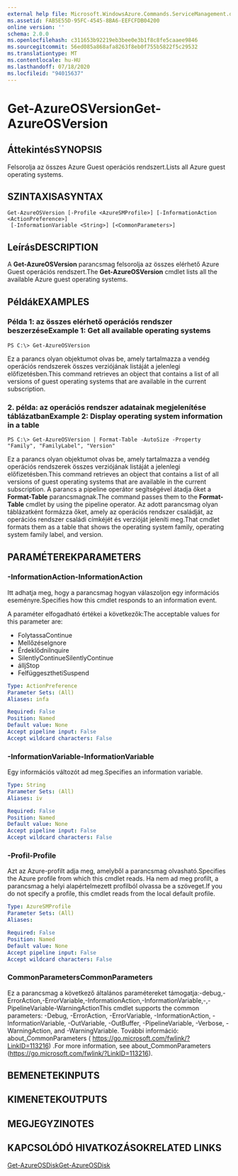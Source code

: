 ```yaml
---
external help file: Microsoft.WindowsAzure.Commands.ServiceManagement.dll-Help.xml
ms.assetid: FAB5E55D-95FC-4545-8BA6-EEFCFDB04200
online version: ''
schema: 2.0.0
ms.openlocfilehash: c311653b92219eb3bee0e3b1f8c8fe5caaee9846
ms.sourcegitcommit: 56ed085a868afa8263f8eb0f755b5822f5c29532
ms.translationtype: MT
ms.contentlocale: hu-HU
ms.lasthandoff: 07/18/2020
ms.locfileid: "94015637"
---
```

# <span data-ttu-id="aa912-101">Get-AzureOSVersion</span><span class="sxs-lookup"><span data-stu-id="aa912-101">Get-AzureOSVersion</span></span>

## <span data-ttu-id="aa912-102">Áttekintés</span><span class="sxs-lookup"><span data-stu-id="aa912-102">SYNOPSIS</span></span>
<span data-ttu-id="aa912-103">Felsorolja az összes Azure Guest operációs rendszert.</span><span class="sxs-lookup"><span data-stu-id="aa912-103">Lists all Azure guest operating systems.</span></span>

## <span data-ttu-id="aa912-104">SZINTAXISA</span><span class="sxs-lookup"><span data-stu-id="aa912-104">SYNTAX</span></span>

```
Get-AzureOSVersion [-Profile <AzureSMProfile>] [-InformationAction <ActionPreference>]
 [-InformationVariable <String>] [<CommonParameters>]
```

## <span data-ttu-id="aa912-105">Leírás</span><span class="sxs-lookup"><span data-stu-id="aa912-105">DESCRIPTION</span></span>
<span data-ttu-id="aa912-106">A **Get-AzureOSVersion** parancsmag felsorolja az összes elérhető Azure Guest operációs rendszert.</span><span class="sxs-lookup"><span data-stu-id="aa912-106">The **Get-AzureOSVersion** cmdlet lists all the available Azure guest operating systems.</span></span>

## <span data-ttu-id="aa912-107">Példák</span><span class="sxs-lookup"><span data-stu-id="aa912-107">EXAMPLES</span></span>

### <span data-ttu-id="aa912-108">Példa 1: az összes elérhető operációs rendszer beszerzése</span><span class="sxs-lookup"><span data-stu-id="aa912-108">Example 1: Get all available operating systems</span></span>
```
PS C:\> Get-AzureOSVersion
```

<span data-ttu-id="aa912-109">Ez a parancs olyan objektumot olvas be, amely tartalmazza a vendég operációs rendszerek összes verziójának listáját a jelenlegi előfizetésben.</span><span class="sxs-lookup"><span data-stu-id="aa912-109">This command retrieves an object that contains a list of all versions of guest operating systems that are available in the current subscription.</span></span>

### <span data-ttu-id="aa912-110">2. példa: az operációs rendszer adatainak megjelenítése táblázatban</span><span class="sxs-lookup"><span data-stu-id="aa912-110">Example 2: Display operating system information in a table</span></span>
```
PS C:\> Get-AzureOSVersion | Format-Table -AutoSize -Property "Family", "FamilyLabel", "Version"
```

<span data-ttu-id="aa912-111">Ez a parancs olyan objektumot olvas be, amely tartalmazza a vendég operációs rendszerek összes verziójának listáját a jelenlegi előfizetésben.</span><span class="sxs-lookup"><span data-stu-id="aa912-111">This command retrieves an object that contains a list of all versions of guest operating systems that are available in the current subscription.</span></span>
<span data-ttu-id="aa912-112">A parancs a pipeline operátor segítségével átadja őket a **Format-Table** parancsmagnak.</span><span class="sxs-lookup"><span data-stu-id="aa912-112">The command passes them to the **Format-Table** cmdlet by using the pipeline operator.</span></span>
<span data-ttu-id="aa912-113">Az adott parancsmag olyan táblázatként formázza őket, amely az operációs rendszer családját, az operációs rendszer családi címkéjét és verzióját jeleníti meg.</span><span class="sxs-lookup"><span data-stu-id="aa912-113">That cmdlet formats them as a table that shows the operating system family, operating system family label, and version.</span></span>

## <span data-ttu-id="aa912-114">PARAMÉTEREK</span><span class="sxs-lookup"><span data-stu-id="aa912-114">PARAMETERS</span></span>

### <span data-ttu-id="aa912-115">-InformationAction</span><span class="sxs-lookup"><span data-stu-id="aa912-115">-InformationAction</span></span>
<span data-ttu-id="aa912-116">Itt adhatja meg, hogy a parancsmag hogyan válaszoljon egy információs eseményre.</span><span class="sxs-lookup"><span data-stu-id="aa912-116">Specifies how this cmdlet responds to an information event.</span></span>

<span data-ttu-id="aa912-117">A paraméter elfogadható értékei a következők:</span><span class="sxs-lookup"><span data-stu-id="aa912-117">The acceptable values for this parameter are:</span></span>

- <span data-ttu-id="aa912-118">Folytassa</span><span class="sxs-lookup"><span data-stu-id="aa912-118">Continue</span></span>
- <span data-ttu-id="aa912-119">Mellőzése</span><span class="sxs-lookup"><span data-stu-id="aa912-119">Ignore</span></span>
- <span data-ttu-id="aa912-120">Érdeklődni</span><span class="sxs-lookup"><span data-stu-id="aa912-120">Inquire</span></span>
- <span data-ttu-id="aa912-121">SilentlyContinue</span><span class="sxs-lookup"><span data-stu-id="aa912-121">SilentlyContinue</span></span>
- <span data-ttu-id="aa912-122">állj</span><span class="sxs-lookup"><span data-stu-id="aa912-122">Stop</span></span>
- <span data-ttu-id="aa912-123">Felfüggesztheti</span><span class="sxs-lookup"><span data-stu-id="aa912-123">Suspend</span></span>

```yaml
Type: ActionPreference
Parameter Sets: (All)
Aliases: infa

Required: False
Position: Named
Default value: None
Accept pipeline input: False
Accept wildcard characters: False
```

### <span data-ttu-id="aa912-124">-InformationVariable</span><span class="sxs-lookup"><span data-stu-id="aa912-124">-InformationVariable</span></span>
<span data-ttu-id="aa912-125">Egy információs változót ad meg.</span><span class="sxs-lookup"><span data-stu-id="aa912-125">Specifies an information variable.</span></span>

```yaml
Type: String
Parameter Sets: (All)
Aliases: iv

Required: False
Position: Named
Default value: None
Accept pipeline input: False
Accept wildcard characters: False
```

### <span data-ttu-id="aa912-126">-Profil</span><span class="sxs-lookup"><span data-stu-id="aa912-126">-Profile</span></span>
<span data-ttu-id="aa912-127">Azt az Azure-profilt adja meg, amelyből a parancsmag olvasható.</span><span class="sxs-lookup"><span data-stu-id="aa912-127">Specifies the Azure profile from which this cmdlet reads.</span></span>
<span data-ttu-id="aa912-128">Ha nem ad meg profilt, a parancsmag a helyi alapértelmezett profilból olvassa be a szöveget.</span><span class="sxs-lookup"><span data-stu-id="aa912-128">If you do not specify a profile, this cmdlet reads from the local default profile.</span></span>

```yaml
Type: AzureSMProfile
Parameter Sets: (All)
Aliases: 

Required: False
Position: Named
Default value: None
Accept pipeline input: False
Accept wildcard characters: False
```

### <span data-ttu-id="aa912-129">CommonParameters</span><span class="sxs-lookup"><span data-stu-id="aa912-129">CommonParameters</span></span>
<span data-ttu-id="aa912-130">Ez a parancsmag a következő általános paramétereket támogatja:-debug,-ErrorAction,-ErrorVariable,-InformationAction,-InformationVariable,-,-PipelineVariable-WarningAction</span><span class="sxs-lookup"><span data-stu-id="aa912-130">This cmdlet supports the common parameters: -Debug, -ErrorAction, -ErrorVariable, -InformationAction, -InformationVariable, -OutVariable, -OutBuffer, -PipelineVariable, -Verbose, -WarningAction, and -WarningVariable.</span></span> <span data-ttu-id="aa912-131">További információ: about_CommonParameters ( https://go.microsoft.com/fwlink/?LinkID=113216) .</span><span class="sxs-lookup"><span data-stu-id="aa912-131">For more information, see about_CommonParameters (https://go.microsoft.com/fwlink/?LinkID=113216).</span></span>

## <span data-ttu-id="aa912-132">BEMENETEK</span><span class="sxs-lookup"><span data-stu-id="aa912-132">INPUTS</span></span>

## <span data-ttu-id="aa912-133">KIMENETEK</span><span class="sxs-lookup"><span data-stu-id="aa912-133">OUTPUTS</span></span>

## <span data-ttu-id="aa912-134">MEGJEGYZI</span><span class="sxs-lookup"><span data-stu-id="aa912-134">NOTES</span></span>

## <span data-ttu-id="aa912-135">KAPCSOLÓDÓ HIVATKOZÁSOK</span><span class="sxs-lookup"><span data-stu-id="aa912-135">RELATED LINKS</span></span>

[<span data-ttu-id="aa912-136">Get-AzureOSDisk</span><span class="sxs-lookup"><span data-stu-id="aa912-136">Get-AzureOSDisk</span></span>](./Get-AzureOSDisk.md)


